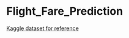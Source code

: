 # Flight_Fare_Prediction
[Kaggle dataset for reference]([URL](https://www.kaggle.com/datasets/nikhilmittal/flight-fare-prediction-mh))

